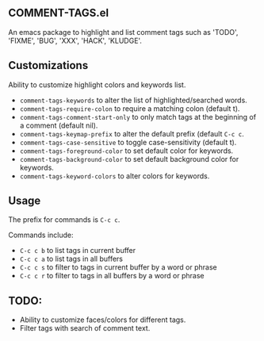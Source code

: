 ## COMMENT-TAGS.el

An emacs package to highlight and list comment tags such as 'TODO', 'FIXME', 'BUG', 'XXX', 'HACK', 'KLUDGE'.

## Customizations
Ability to customize highlight colors and keywords list.

  * `comment-tags-keywords` to alter the list of highlighted/searched words.
  * `comment-tags-require-colon` to require a matching colon (default t).
  * `comment-tags-comment-start-only` to only match tags at the beginning of a comment (default nil).
  * `comment-tags-keymap-prefix` to alter the default prefix (default `C-c c`.
  * `comment-tags-case-sensitive` to toggle case-sensitivity (default t).
  * `comment-tags-foreground-color` to set default color for keywords.
  * `comment-tags-background-color` to set default background color for keywords.
  * `comment-tags-keyword-colors` to alter colors for keywords.

## Usage
The prefix for commands is `C-c c`.

Commands include:
  * `C-c c b` to list tags in current buffer
  * `C-c c a` to list tags in all buffers
  * `C-c c s` to filter to tags in current buffer by a word or phrase
  * `C-c c r` to filter to tags in all buffers by a word or phrase

## TODO:
  * Ability to customize faces/colors for different tags.
  * Filter tags with search of comment text.

